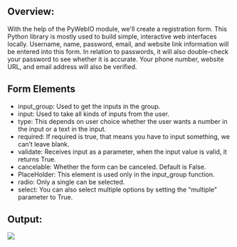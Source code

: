 ## Overview:
With the help of the PyWebIO module, we'll create a registration form. This Python library is mostly used to build simple, interactive web interfaces locally. Username, name, password, email, and website link information will be entered into this form. In relation to passwords, it will also double-check your password to see whether it is accurate. Your phone number, website URL, and email address will also be verified.

## Form Elements
* input_group: Used to get the inputs in the group.
* input: Used to take all kinds of inputs from the user.
* type: This depends on user choice whether the user wants a number in the input or a text in the input.
* required: If required is true, that means you have to input something, we can’t leave blank.
* validate: Receives input as a parameter, when the input value is valid, it returns True.
* cancelable: Whether the form can be canceled. Default is False.
* PlaceHolder: This element is used only in the input_group function.
* radio: Only a single can be selected.
* select: You can also select multiple options by setting the “multiple” parameter to True.


## Output:
<img src="../GUIScripts/Registration Form Web App/Images/form.jpg">
